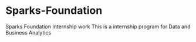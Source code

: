 # Sparks-Foundation
Sparks Foundation Internship work
This is a internship program for Data and Business Analytics
